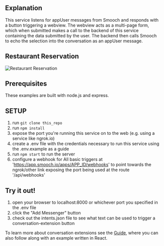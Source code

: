 ## Explanation

This service listens for appUser messages from Smooch and responds with a button triggering a webview. The webview acts as a multi-page form, which when submitted makes a call to the backend of this service containing the data submitted by the user. The backend then calls Smooch to echo the selection into the conversation as an appUser message.

## Restaurant Reservation
![Restaurant Reservation](https://smooch.io/static_assets/images/shared/restaurant-reservation-preview.jpg)

## Prerequisites

These examples are built with node.js and express.

## SETUP

1. run `git clone this_repo`
2. run `npm install`
3. expose the port you're running this service on to the web (e.g. using a service like ngrok.io)
4. create a .env file with the credentials necessary to run this service using the .env.example as a guide
5. run `npm start` to run the server
6. configure a webhook for All basic triggers at 'https://app.smooch.io/apps/APP_ID/webhooks' to point towards the ngrok/other link exposing the port being used at the route '/api/webhooks'

## Try it out!

1. open your browser to localhost:8000 or whichever port you specified in the .env file
2. click the "Add Messenger" button
3. check out the intents.json file to see what text can be used to trigger a conversation-extension button

To learn more about conversation extensions see the [Guide](https://docs.smooch.io/guide/conversation-extensions/), where you can also follow along with an example written in React.
